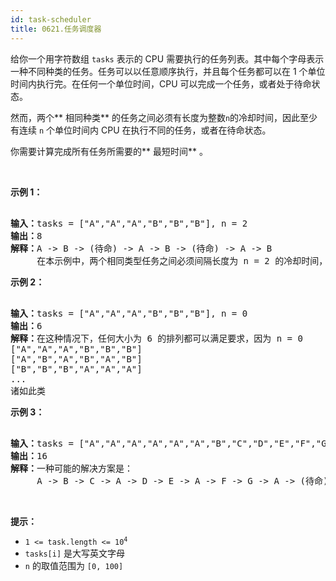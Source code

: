 ```yaml
---
id: task-scheduler
title: 0621.任务调度器
---
```

给你一个用字符数组 <code>tasks</code> 表示的 CPU 需要执行的任务列表。其中每个字母表示一种不同种类的任务。任务可以以任意顺序执行，并且每个任务都可以在 1 个单位时间内执行完。在任何一个单位时间，CPU 可以完成一个任务，或者处于待命状态。

然而，两个** 相同种类** 的任务之间必须有长度为整数<code>n</code>的冷却时间，因此至少有连续 <code>n</code> 个单位时间内 CPU 在执行不同的任务，或者在待命状态。

你需要计算完成所有任务所需要的** 最短时间** 。

 

**示例 1：**


<pre><br/><strong>输入：</strong>tasks = [&#34;A&#34;,&#34;A&#34;,&#34;A&#34;,&#34;B&#34;,&#34;B&#34;,&#34;B&#34;], n = 2<br/><strong>输出：</strong>8<br/><strong>解释：</strong>A -&gt; B -&gt; (待命) -&gt; A -&gt; B -&gt; (待命) -&gt; A -&gt; B<br/>     在本示例中，两个相同类型任务之间必须间隔长度为 n = 2 的冷却时间，而执行一个任务只需要一个单位时间，所以中间出现了（待命）状态。 </pre>

**示例 2：**


<pre><br/><strong>输入：</strong>tasks = [&#34;A&#34;,&#34;A&#34;,&#34;A&#34;,&#34;B&#34;,&#34;B&#34;,&#34;B&#34;], n = 0<br/><strong>输出：</strong>6<br/><strong>解释：</strong>在这种情况下，任何大小为 6 的排列都可以满足要求，因为 n = 0<br/>[&#34;A&#34;,&#34;A&#34;,&#34;A&#34;,&#34;B&#34;,&#34;B&#34;,&#34;B&#34;]<br/>[&#34;A&#34;,&#34;B&#34;,&#34;A&#34;,&#34;B&#34;,&#34;A&#34;,&#34;B&#34;]<br/>[&#34;B&#34;,&#34;B&#34;,&#34;B&#34;,&#34;A&#34;,&#34;A&#34;,&#34;A&#34;]<br/>...<br/>诸如此类<br/></pre>

**示例 3：**


<pre><br/><strong>输入：</strong>tasks = [&#34;A&#34;,&#34;A&#34;,&#34;A&#34;,&#34;A&#34;,&#34;A&#34;,&#34;A&#34;,&#34;B&#34;,&#34;C&#34;,&#34;D&#34;,&#34;E&#34;,&#34;F&#34;,&#34;G&#34;], n = 2<br/><strong>输出：</strong>16<br/><strong>解释：</strong>一种可能的解决方案是：<br/>     A -&gt; B -&gt; C -&gt; A -&gt; D -&gt; E -&gt; A -&gt; F -&gt; G -&gt; A -&gt; (待命) -&gt; (待命) -&gt; A -&gt; (待命) -&gt; (待命) -&gt; A<br/></pre>

 

**提示：**


- <code>1 &lt;= task.length &lt;= 10<sup>4</sup></code>
- <code>tasks[i]</code> 是大写英文字母
- <code>n</code> 的取值范围为 <code>[0, 100]</code>
